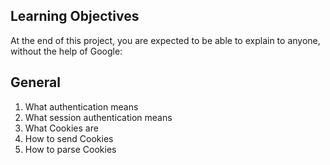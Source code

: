 ## Learning Objectives
At the end of this project, you are expected to be able to explain to anyone, without the help of Google:

## General
1. What authentication means
2. What session authentication means
3. What Cookies are
4. How to send Cookies
5. How to parse Cookies
